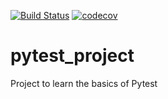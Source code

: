 [![Build Status](https://travis-ci.org/sofide/pytest_project.svg?branch=master)](https://travis-ci.org/sofide/pytest_project)
[![codecov](https://codecov.io/gh/sofide/pytest_project/branch/master/graph/badge.svg)](https://codecov.io/gh/sofide/pytest_project)

# pytest_project
Project to learn the basics of Pytest
